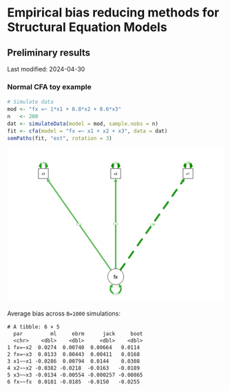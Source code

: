 # Empirical bias reducing methods for Structural Equation Models


## Preliminary results

Last modified: 2024-04-30

### Normal CFA toy example

``` r
# Simulate data
mod <- "fx =~ 1*x1 + 0.8*x2 + 0.6*x3"
n   <- 200
dat <- simulateData(model = mod, sample.nobs = n)
fit <- cfa(model = "fx =~ x1 + x2 + x3", data = dat)
semPaths(fit, "est", rotation = 3)
```

![](README_files/figure-commonmark/unnamed-chunk-2-1.png)

Average bias across `B=1000` simulations:

    # A tibble: 6 × 5
      par         ml     ebrm      jack     boot
      <chr>    <dbl>    <dbl>     <dbl>    <dbl>
    1 fx=~x2  0.0274  0.00740  0.00664   0.0114 
    2 fx=~x3  0.0133  0.00443  0.00411   0.0168 
    3 x1~~x1 -0.0286  0.00794  0.0144    0.0308 
    4 x2~~x2 -0.0382 -0.0218  -0.0163   -0.0189 
    5 x3~~x3 -0.0134 -0.00554 -0.000257 -0.00865
    6 fx~~fx  0.0181 -0.0185  -0.0150   -0.0255 
